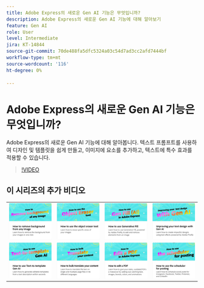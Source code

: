 ```yaml
---
title: Adobe Express의 새로운 Gen AI 기능은 무엇입니까?
description: Adobe Express의 새로운 Gen AI 기능에 대해 알아보기
feature: Gen AI
role: User
level: Intermediate
jira: KT-14844
source-git-commit: 70de488fa5dfc5324a03c54d7ad3cc2afd7444bf
workflow-type: tm+mt
source-wordcount: '116'
ht-degree: 0%

---
```


# Adobe Express의 새로운 Gen AI 기능은 무엇입니까?

Adobe Express의 새로운 Gen AI 기능에 대해 알아봅니다. 텍스트 프롬프트를 사용하여 디자인 및 템플릿을 쉽게 만들고, 이미지에 요소를 추가하고, 텍스트에 특수 효과를 적용할 수 있습니다.

>[!VIDEO](https://video.tv.adobe.com/v/3427018?quality=12&learn=on&hidetitle=true)

## 이 시리즈의 추가 비디오

<table style="table-layout:fixed">
<tr>
   <td>
         <a href="remove-background.md">
            <img alt="이미지에서 배경을 제거하는 방법" src="assets/background.png" />
         </a>
   </td>
    <td>
         <a href="object-eraser.md">
            <img alt="개체 지우개 도구 사용 방법" src="assets/object-eraser.png" />
         </a>
   </td>
   <td>
         <a href="generative-fill.md">
            <img alt="생성형 채우기 사용 방법" src="assets/gen-fill.png" />
         </a>
   </td>     
   <td>
      <a href="gen-text.md">
         <img alt="Gen AI를 사용하여 텍스트 디자인 개선" src="assets/text-design.png" />
      </a>    
</tr>
<tr>
    <td>
      <a href="text-to-template.md">
         <img alt="Text-to-template Gen AI를 사용하는 방법" src="assets/text-to-template.png" />
      </a>
   </td>
   <td>
      <a href="bulk-translate.md">
         <img alt="콘텐츠를 대량으로 변환하는 방법" src="assets/bulk-translate.png" />
      </a>
   </td>
   <td>
      <a href="edit-a-pdf.md">
         <img alt="PDF 편집 방법" src="assets/edit-pdf.png" />
      </a>
   </td>
   <td>
      <a href="schedule.md">
         <img alt="게시용 스케줄러를 사용하는 방법" src="assets/schedule.png" />
      </a>
</tr>
</table>
